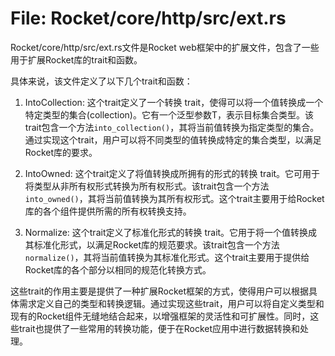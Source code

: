 # File: Rocket/core/http/src/ext.rs

Rocket/core/http/src/ext.rs文件是Rocket web框架中的扩展文件，包含了一些用于扩展Rocket库的trait和函数。

具体来说，该文件定义了以下几个trait和函数：

1. IntoCollection<T>: 这个trait定义了一个转换 trait，使得可以将一个值转换成一个特定类型的集合(collection)。它有一个泛型参数T，表示目标集合类型。该trait包含一个方法`into_collection()`，其将当前值转换为指定类型的集合。通过实现这个trait，用户可以将不同类型的值转换成特定的集合类型，以满足Rocket库的要求。

2. IntoOwned: 这个trait定义了将值转换成所拥有的形式的转换 trait。它可用于将类型从非所有权形式转换为所有权形式。该trait包含一个方法`into_owned()`，其将当前值转换为其所有权形式。这个trait主要用于给Rocket库的各个组件提供所需的所有权转换支持。

3. Normalize: 这个trait定义了标准化形式的转换 trait。它用于将一个值转换成其标准化形式，以满足Rocket库的规范要求。该trait包含一个方法`normalize()`，其将当前值转换为其标准化形式。这个trait主要用于提供给Rocket库的各个部分以相同的规范化转换方式。

这些trait的作用主要是提供了一种扩展Rocket框架的方式，使得用户可以根据具体需求定义自己的类型和转换逻辑。通过实现这些trait，用户可以将自定义类型和现有的Rocket组件无缝地结合起来，以增强框架的灵活性和可扩展性。同时，这些trait也提供了一些常用的转换功能，便于在Rocket应用中进行数据转换和处理。


